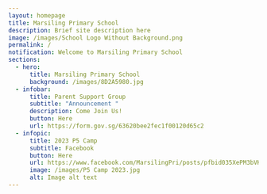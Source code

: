 ```yaml
---
layout: homepage
title: Marsiling Primary School
description: Brief site description here
image: /images/School Logo Without Background.png
permalink: /
notification: Welcome to Marsiling Primary School
sections:
  - hero:
      title: Marsiling Primary School
      background: /images/8D2A5980.jpg
  - infobar:
      title: Parent Support Group
      subtitle: "Announcement "
      description: Come Join Us!
      button: Here
      url: https://form.gov.sg/63620bee2fec1f00120d65c2
  - infopic:
      title: 2023 P5 Camp
      subtitle: Facebook
      button: Here
      url: https://www.facebook.com/MarsilingPri/posts/pfbid035XePM3bVKQmq11AxazVwdnhpLHRXx2kfxrzCvVbe3itfHuiHULs2K3n9ZZrk32DZl
      image: /images/P5 Camp 2023.jpg
      alt: Image alt text
---
```

